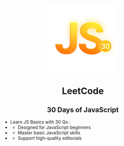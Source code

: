 <div align="center"> <a href="https://leetcode.com/studyplan/30-days-of-javascript/" target="_blank"> <img src="https://github.com/ychaaibi/leetcode-javascript-30/blob/main/icon-js-30.png" alt="yjs leetcode icon" /> </a></div>
<h1 align="center" >LeetCode</h1>
<h2 align="center" >30 Days of JavaScript</h2>

* Learn JS Basics with 30 Qs :
* * Designed for JavaScript beginners
* * Master basic JavaScript skills
* * Support high-quality editorials
